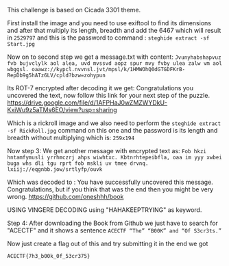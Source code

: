 This challenge is based on Cicada 3301 theme.

First install the image and you need to use exiftool to find its dimensions and after that multiply its length, breadth and add the 6467 which will result in ``2529797`` and this is the password to command :  ``steghide extract -sf Start.jpg``


Now on to second step we get a message.txt with content:
 ``Jvunyhabshapvuz fvb bujvclylk aol alea, uvd mvssvd aopz spur mvy fvby ulea zalw vm aol wbggsl.
oaawz://kypcl.nvvnsl.jvt/mpsl/k/1HMWOhQ0dGTGDFKrB-RepDb9g5hATz6LV/cpld?bzw=zohypun``

Its ROT-7 encrypted after decoding it we get:
Congratulations you uncovered the text, now follow this link for your next step of the puzzle.
https://drive.google.com/file/d/1AFPHaJ0wZMZWYDkU-KxiWu9z5aTMs6EO/view?usp=sharing

Which is a rickroll image and we also need to perform the ``steghide extract -sf RickRoll.jpg`` command on this one and the password is its length and breadth without multiplying which is: ``259x194``

Now step 3: We get another message with encrypted text as: 
 ``Fob hkzi hntamfymusli yrrhmczrj ahps wiwhtxc. Kbtnrhtepeibfla, oaa im yyy xwbei buga whs dli tgu rprt fob mskli uv tmee drvnq.
lxiij://eqgnbb.jow/srtlyfp/ouvk``

Which was decoded to :
You have successfully uncovered this message. Congratulations, but if you think that was the end then you might be very wrong.
https://github.com/oneshhh/book

USING VINGERE DECODING using "HAHAKEEPTRYING" as keyword.

Step 4: After downloading the Book from Github we just have to search for "ACECTF" and it shows a sentence ``ACECTF “The” “B00K” and “Of S3cr3ts.”``

Now just create a flag out of this and try submitting it in the end we got

``ACECTF{7h3_b00k_0f_53cr375} ``
